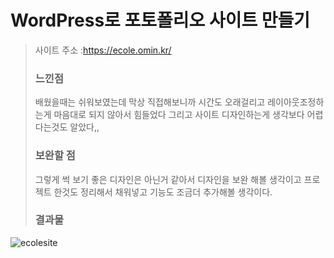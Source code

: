 # WordPress로 포토폴리오 사이트 만들기  

> 사이트 주소 :https://ecole.omin.kr/    
> ### 느낀점
> 배웠을때는 쉬워보였는데 막상 직접해보니까 시간도 오래걸리고 레이아웃조정하는게 마음대로 되지 않아서 힘들었다 그리고 사이트 디자인하는게 생각보다 어렵다는것도 알았다,,
> ### 보완할 점
> 그렇게 썩 보기 좋은 디자인은 아닌거 같아서 디자인을 보완 해볼 생각이고 프로젝트 한것도 정리해서 채워넣고 기능도 조금더 추가해볼 생각이다.
> ### 결과물    
> 



![ecolesite](https://github.com/ojingjing/Ecole/assets/48702158/9bd153c7-1cc6-4d0c-9f51-d8c395fa6ab0)


